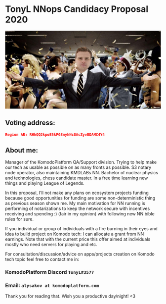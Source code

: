 # TonyL NNops Candidacy Proposal 2020


![Me](opsofwallstreet.jpg)

## Voting address:

```json
Region AR: RHhQQ2kpoE5kPGEmyhNc8AcZyvBDAMC4Y4
```

## About me:

Manager of the KomodoPlatform QA/Support division. Trying to help make our tech as usable as possible on as many fronts as possible.
S3 notary node operator, also maintaining KMDLABs NN. Bachelor of nuclear physics and technologies, chess candidate master. In a free time learning new things and playing League of Legends.

In this proposal, I'll not make any plans on ecosystem projects funding because good opportunities for funding are some non-deterministic thing as previous season shown me. 
My main motivation for NN running is performing of notarizations to keep the network secure with incentives receiving and spending :) (fair in my opinion) with following new NN bible rules for sure.

If you individual or group of individuals with a fire burning in their eyes and idea to build project on Komodo tech: I can allocate a grant from NN earnings.
Note that with the current price this offer aimed at individuals mostly who need servers for playing and etc. 

For consultation/discussion/advice on apps/projects creation on Komodo tech topic feel free to contact me in:
### KomodoPlatform Discord `TonyL#3577`
### Email: `alysakov at komodoplatform.com`


Thank you for reading that. Wish you a productive day/night! <3
